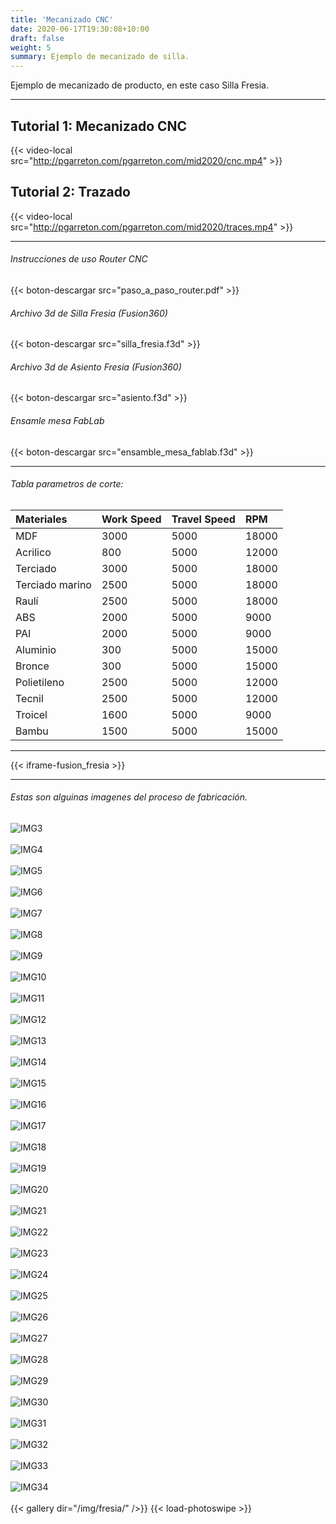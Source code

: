 ```yaml
---
title: 'Mecanizado CNC'
date: 2020-06-17T19:30:08+10:00
draft: false
weight: 5
summary: Ejemplo de mecanizado de silla.
---
```


Ejemplo de mecanizado de producto, en este caso Silla Fresia.

--- 

## Tutorial 1: Mecanizado CNC 

{{< video-local src="http://pgarreton.com/pgarreton.com/mid2020/cnc.mp4" >}}

## Tutorial 2: Trazado

{{< video-local src="http://pgarreton.com/pgarreton.com/mid2020/traces.mp4" >}}


---
###### Instrucciones de uso Router CNC

{{< boton-descargar src="paso_a_paso_router.pdf" >}}

###### Archivo 3d de Silla Fresia (Fusion360)

{{< boton-descargar src="silla_fresia.f3d" >}}

###### Archivo 3d de Asiento Fresia (Fusion360)

{{< boton-descargar src="asiento.f3d" >}}

###### Ensamle mesa FabLab

{{< boton-descargar src="ensamble_mesa_fablab.f3d" >}}

---
###### Tabla parametros de corte:

| Materiales | Work Speed | Travel Speed | RPM |
| :---------- | :---------- | :---------- | :---------- |
| MDF          | 3000          |    5000    |      18000 |
| Acrilico          | 800          |    5000    |      12000 |
| Terciado          | 3000          |    5000    |      18000 |
| Terciado marino          | 2500          |    5000    |      18000 |
| Raulí          | 2500          |    5000    |      18000 |
| ABS          | 2000          |    5000    |      9000 |
| PAI          | 2000          |    5000    |      9000 |
| Aluminio          | 300          |    5000    |      15000 |
| Bronce          | 300          |    5000    |      15000 |
| Polietileno          | 2500          |    5000    |      12000 |
| Tecnil          | 2500          |    5000    |      12000 |
| Troicel          | 1600          |    5000    |      9000 |
| Bambu          | 1500          |    5000    |      15000 |
---

{{< iframe-fusion_fresia >}}

---


###### Estas son alguinas imagenes del proceso de fabricación.

![IMG3](/img/fresia/3.jpg)
\
\
![IMG4](/img/fresia/4.jpg)
\
\
![IMG5](/img/fresia/5.jpg)
\
\
![IMG6](/img/fresia/6.jpg)
\
\
![IMG7](/img/fresia/7.jpg)
\
\
![IMG8](/img/fresia/8.jpg)
\
\
![IMG9](/img/fresia/9.jpg)
\
\
![IMG10](/img/fresia/10.jpg)
\
\
![IMG11](/img/fresia/11.jpg)
\
\
![IMG12](/img/fresia/12.jpg)
\
\
![IMG13](/img/fresia/13.jpg)
\
\
![IMG14](/img/fresia/14.jpg)
\
\
![IMG15](/img/fresia/15.jpg)
\
\
![IMG16](/img/fresia/16.jpg)
\
\
![IMG17](/img/fresia/17.jpg)
\
\
![IMG18](/img/fresia/18.jpg)
\
\
![IMG19](/img/fresia/19.jpg)
\
\
![IMG20](/img/fresia/20.jpg)
\
\
![IMG21](/img/fresia/21.jpg)
\
\
![IMG22](/img/fresia/22.jpg)
\
\
![IMG23](/img/fresia/23.jpg)
\
\
![IMG24](/img/fresia/24.jpg)
\
\
![IMG25](/img/fresia/25.jpg)
\
\
![IMG26](/img/fresia/26.jpg)
\
\
![IMG27](/img/fresia/27.jpg)
\
\
![IMG28](/img/fresia/28.jpg)
\
\
![IMG29](/img/fresia/29.jpg)
\
\
![IMG30](/img/fresia/30.jpg)
\
\
![IMG31](/img/fresia/31.jpg)
\
\
![IMG32](/img/fresia/32.jpg)
\
\
![IMG33](/img/fresia/33.jpg)
\
\
![IMG34](/img/fresia/34.jpg)
\
\
{{< gallery dir="/img/fresia/" />}} {{< load-photoswipe >}}